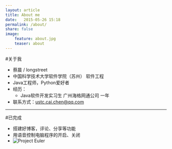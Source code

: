 ```yaml
---
layout: article
title: About me
date:   2015-05-26 15:18
permalink: /about/
share: false
image: 
    feature: about.jpg
    teaser: about
---
```




#关于我
- 蔡晨 / longstreet
- 中国科学技术大学软件学院（苏州） 软件工程
- Java工程师，Python爱好者
- 经历：
    - Java软件开发实习生 广州海格网通公司 一年
- 联系方式：ustc.cai.chen@qq.com

---

#已完成


- 搭建好博客，评论、分享等功能
- 用语音控制电脑程序的开启、关闭
- ![Project Euler](https://projecteuler.net/profile/longstreet.png)